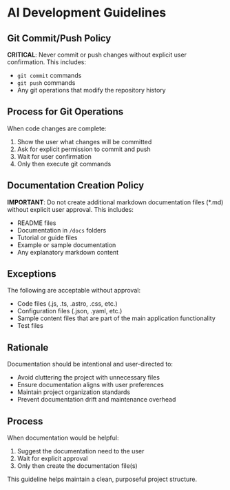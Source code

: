 # AI Development Guidelines

## Git Commit/Push Policy

**CRITICAL**: Never commit or push changes without explicit user confirmation. This includes:

- `git commit` commands
- `git push` commands
- Any git operations that modify the repository history

## Process for Git Operations

When code changes are complete:
1. Show the user what changes will be committed
2. Ask for explicit permission to commit and push
3. Wait for user confirmation
4. Only then execute git commands

## Documentation Creation Policy

**IMPORTANT**: Do not create additional markdown documentation files (*.md) without explicit user approval. This includes:

- README files
- Documentation in `/docs` folders
- Tutorial or guide files
- Example or sample documentation
- Any explanatory markdown content

## Exceptions

The following are acceptable without approval:
- Code files (.js, .ts, .astro, .css, etc.)
- Configuration files (.json, .yaml, etc.)
- Sample content files that are part of the main application functionality
- Test files

## Rationale

Documentation should be intentional and user-directed to:
- Avoid cluttering the project with unnecessary files
- Ensure documentation aligns with user preferences
- Maintain project organization standards
- Prevent documentation drift and maintenance overhead

## Process

When documentation would be helpful:
1. Suggest the documentation need to the user
2. Wait for explicit approval
3. Only then create the documentation file(s)

This guideline helps maintain a clean, purposeful project structure.